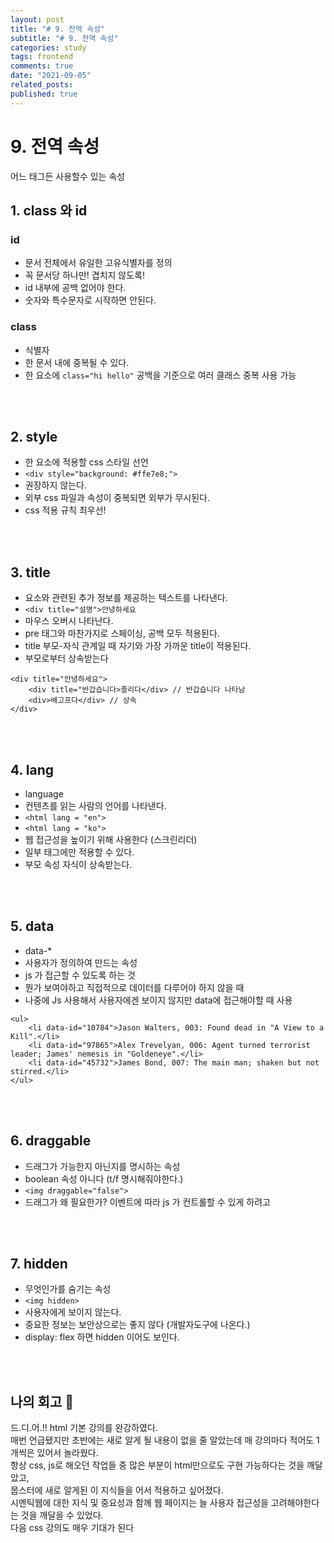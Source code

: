 ```yaml
---
layout: post
title: "# 9. 전역 속성"
subtitle: "# 9. 전역 속성"
categories: study
tags: frontend
comments: true
date: "2021-09-05"
related_posts:
published: true
---
```


# 9. 전역 속성
어느 태그든 사용할수 있는 속성

## 1. class 와 id
### id
- 문서 전체에서 유일한 고유식별자를 정의
- 꼭 문서당 하나만! 겹치지 않도록!
- id 내부에 공백 없어야 한다.
- 숫자와 특수문자로 시작하면 안된다.

### class
- 식별자
- 한 문서 내에 중복될 수 있다.
- 한 요소에 `class="hi hello"` 공백을 기준으로 여러 클래스 중복 사용 가능



<br><br>

## 2. style
- 한 요소에 적용할 css 스타일 선언
- `<div style="background: #ffe7e8;">`
- 권장하지 않는다.
- 외부 css 파일과 속성이 중복되면 외부가 무시된다.
- css 적용 규칙 최우선!

<br><br>

## 3. title

- 요소와 관련된 추가 정보를 제공하는 텍스트를 나타낸다.
- `<div title="설명">안녕하세요`
- 마우스 오버시 나타난다.
- pre 태그와 마찬가지로 스페이싱, 공백 모두 적용된다.
- title 부모-자식 관계일 때 자기와 가장 가까운 title이 적용된다.
- 부모로부터 상속받는다

```
<div title="안녕하세요">
    <div title="반갑습니다>졸리다</div> // 반갑습니다 나타남
    <div>배고프다</div> // 상속
</div>
```


<br><br>


## 4. lang

- language
- 컨텐츠를 읽는 사람의 언어를 나타낸다.
- `<html lang = "en">`
- `<html lang = "ko">`
- 웹 접근성을 높이기 위해 사용한다 (스크린리더)
- 일부 태그에만 적용할 수 있다.
- 부모 속성 자식이 상속받는다.


<br><br>

## 5. data
- data-*
- 사용자가 정의하여 만드는 속성
- js 가 접근할 수 있도록 하는 것
- 뭔가 보여야하고 직접적으로 데이터를 다루어야 하지 않을 때
- 나중에 Js 사용해서 사용자에겐 보이지 않지만 data에 접근해야할 때 사용

````
<ul>
    <li data-id="10784">Jason Walters, 003: Found dead in "A View to a Kill".</li>
    <li data-id="97865">Alex Trevelyan, 006: Agent turned terrorist leader; James' nemesis in "Goldeneye".</li>
    <li data-id="45732">James Bond, 007: The main man; shaken but not stirred.</li>
</ul>
````



<br><br>

## 6. draggable
- 드래그가 가능한지 아닌지를 명시하는 속성
- boolean 속성 아니다 (t/f 명시해줘야한다.)
- `<img draggable="false">`
- 드래그가 왜 필요한가? 이벤트에 따라 js 가 컨트롤할 수 있게 하려고


<br><br>

## 7. hidden
- 무엇인가를 숨기는 속성
- `<img hidden>`
- 사용자에게 보이지 않는다.
- 중요한 정보는 보안상으로는 좋지 않다 (개발자도구에 나온다.)
- display: flex 하면 hidden 이어도 보인다.

<br><br>


## 나의 회고 🤫
드.디.어.!! html 기본 강의를 완강하였다.<br>
매번 언급됐지만 초반에는 새로 알게 될 내용이 없을 줄 알았는데 매 강의마다 적어도 1개씩은 있어서 놀라웠다.<br>
항상 css, js로 해오던 작업들 중 많은 부분이 html만으로도 구현 가능하다는 것을 깨달았고,<br>
뭅스터에 새로 알게된 이 지식들을 어서 적용하고 싶어졌다.<br>
시멘틱웹에 대한 지식 및 중요성과 함께 웹 페이지는 늘 사용자 접근성을 고려해야한다는 것을 깨달을 수 있었다.<br>
다음 css 강의도 매우 기대가 된다<br>

